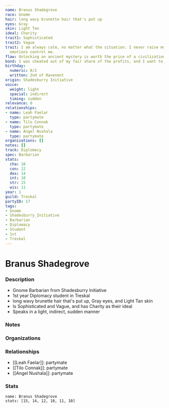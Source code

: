 ```yaml
---
name: Branus Shadegrove
race: Gnome
hair: long wavy brunette hair that's put up
eyes: Gray
skin: Light Tan
ideal: Charity
trait1: Sophisticated
trait2: Vague
trait: I am always calm, no matter what the situation. I never raise my voice or let
  emotions control me.
flaw: Unlocking an ancient mystery is worth the price of a civilization.
bond: I was cheated out of my fair share of the profits, and I want to get my due.
birthday:
  numeric: 8/2
  written: 2nd of Ravenent
origin: Shadesburry Initiative
voice:
  weight: light
  spacial: indirect
  timing: sudden
relevance: 0
relationships:
- name: Leah Faelar
  type: partymate
- name: Tilo Connak
  type: partymate
- name: Angel Nushala
  type: partymate
organizations: []
notes: []
track: Diplomacy
spec: Barbarian
stats:
  cha: 10
  con: 12
  dex: 14
  int: 10
  str: 15
  wis: 11
year: 1
guild: Treskal
partyID: 17
tags:
- Gnome
- Shadesburry_Initiative
- Barbarian
- Diplomacy
- Student
- 1st
- Treskal
---
```

# Branus Shadegrove
### Description
- Gnome Barbarian from Shadesburry Initiative
- 1st year Diplomacy student in Treskal
- long wavy brunette hair that's put up, Gray eyes, and Light Tan skin
- Is Sophisticated and Vague, and has Charity as their ideal
- Speaks in a light, indirect, sudden manner

### Notes

### Organizations

### Relationships
- [[Leah Faelar]]: partymate
- [[Tilo Connak]]: partymate
- [[Angel Nushala]]: partymate

### Stats
```statblock
name: Branus Shadegrove
stats: [15, 14, 12, 10, 11, 10]
```